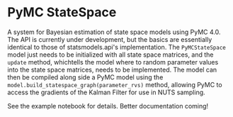 # PyMC StateSpace
A system for Bayesian estimation of state space models using PyMC 4.0. The API is currently under development, but the basics are essentially identical to those of statsmodels.api's implementation. The `PyMCStateSpace` model just needs to be initialized with all state space matrices, and the `update` method, whichtells the model where to random parameter values into the state space matrices, needs to be implemented. The model can then be compiled along side a PyMC model using the `model.build_statespace_graph(parameter_rvs)` method, allowing PyMC to access the gradients of the Kalman Filter for use in NUTS sampling.

See the example notebook for details. Better documentation coming!
